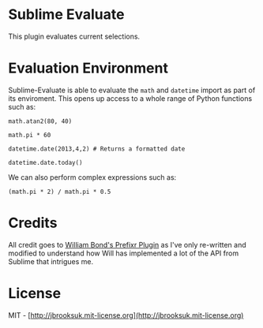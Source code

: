 # Sublime Evaluate
This plugin evaluates current selections.

# Evaluation Environment
Sublime-Evaluate is able to evaluate the `math` and `datetime` import as part of its enviroment. This opens up access to a whole range of Python functions such as:

    math.atan2(80, 40)

    math.pi * 60

    datetime.date(2013,4,2) # Returns a formatted date

    datetime.date.today()

We can also perform complex expressions such as:

    (math.pi * 2) / math.pi * 0.5

# Credits
All credit goes to [William Bond's Prefixr Plugin](https://github.com/wbond/sublime_prefixr) as I've only re-written and modified to understand how Will has implemented a lot of the API from Sublime that intrigues me.

# License
MIT - [http://jbrooksuk.mit-license.org](http://jbrooksuk.mit-license.org)

